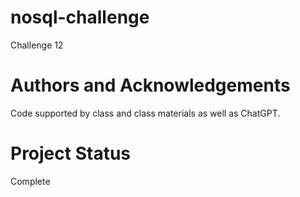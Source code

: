 # nosql-challenge
Challenge 12

# Authors and Acknowledgements
Code supported by class and class materials as well as ChatGPT.

# Project Status
Complete

